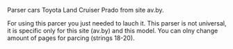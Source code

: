 Parser cars Toyota Land Cruiser Prado from site av.by.

For using this parcer you just needed to lauch it.
This parser is not universal, it is specific only for this site (av.by) and this model.
You can olny change amount of pages for parcing (strings 18-20).
